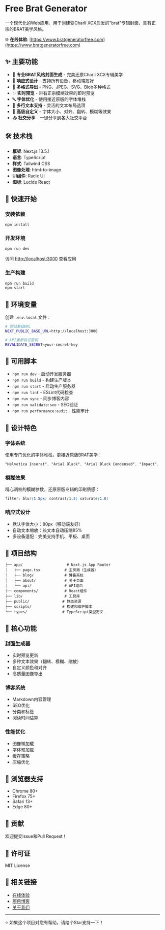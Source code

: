 # Free Brat Generator

一个现代化的Web应用，用于创建受Charli XCX启发的"brat"专辑封面，具有正宗的BRAT美学风格。

🌐 **在线体验**: [https://www.bratgeneratorfree.com](https://www.bratgeneratorfree.com)

## ✨ 主要功能

- 🎨 **专业BRAT风格封面生成** - 完美还原Charli XCX专辑美学
- 📱 **响应式设计** - 支持所有设备，移动端友好
- 🎯 **多格式导出** - PNG、JPEG、SVG、Blob多种格式
- ✨ **实时预览** - 带有正宗模糊效果的即时预览
- 🔤 **字体优化** - 使用接近原版的字体堆栈
- 📝 **多行文本支持** - 灵活的文本布局选项
- 🎨 **高级自定义** - 字体大小、对齐、翻转、模糊等效果
- 📤 **社交分享** - 一键分享到各大社交平台

## 🛠️ 技术栈

- **框架**: Next.js 13.5.1
- **语言**: TypeScript
- **样式**: Tailwind CSS
- **图像处理**: html-to-image
- **UI组件**: Radix UI
- **图标**: Lucide React

## 🚀 快速开始

### 安装依赖
```bash
npm install
```

### 开发环境
```bash
npm run dev
```

访问 [http://localhost:3000](http://localhost:3000) 查看应用

### 生产构建
```bash
npm run build
npm start
```

## 🔧 环境变量

创建 `.env.local` 文件：

```bash
# 网站基础URL
NEXT_PUBLIC_BASE_URL=http://localhost:3000

# API重新验证密钥
REVALIDATE_SECRET=your-secret-key
```

## 📜 可用脚本

- `npm run dev` - 启动开发服务器
- `npm run build` - 构建生产版本
- `npm run start` - 启动生产服务器
- `npm run lint` - ESLint代码检查
- `npm run sync` - 同步博客内容
- `npm run validate:seo` - SEO验证
- `npm run performance:audit` - 性能审计

## 🎨 设计特色

### 字体系统
使用专门优化的字体堆栈，更接近原版BRAT美学：
```css
"Helvetica Inserat", "Arial Black", "Arial Black Condensed", "Impact", ...
```

### 模糊效果
精心调校的模糊参数，还原原版专辑的印刷质感：
```css
filter: blur(1.5px) contrast(1.3) saturate(1.0)
```

### 响应式设计
- 默认字体大小：80px（移动端友好）
- 自动文本缩放：长文本自动压缩85%
- 多设备适配：完美支持手机、平板、桌面

## 📁 项目结构

```
├── app/                    # Next.js App Router
│   ├── page.tsx           # 主页面（生成器）
│   ├── blog/              # 博客系统
│   ├── about/             # 关于页面
│   └── api/               # API路由
├── components/            # React组件
├── lib/                   # 工具库
├── public/               # 静态资源
├── scripts/              # 构建和维护脚本
└── types/                # TypeScript类型定义
```

## 🌟 核心功能

### 封面生成器
- 实时预览更新
- 多种文本效果（翻转、模糊、缩放）
- 自定义颜色和对齐
- 高质量图像导出

### 博客系统
- Markdown内容管理
- SEO优化
- 分类和标签
- 阅读时间估算

### 性能优化
- 图像懒加载
- 字体预加载
- 缓存策略
- 压缩优化

## 📱 浏览器支持

- Chrome 80+
- Firefox 75+
- Safari 13+
- Edge 80+

## 🤝 贡献

欢迎提交Issue和Pull Request！

## 📄 许可证

MIT License

## 🔗 相关链接

- [在线体验](https://www.bratgeneratorfree.com)
- [项目博客](https://www.bratgeneratorfree.com/blog)
- [关于我们](https://www.bratgeneratorfree.com/about)

---

⭐ 如果这个项目对您有帮助，请给个Star支持一下！ 